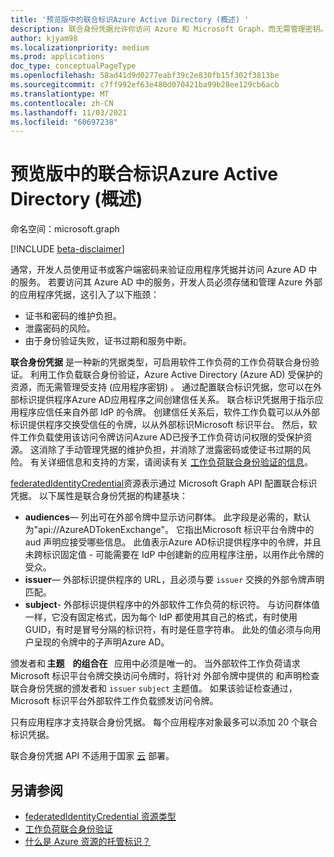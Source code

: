 ```yaml
---
title: '预览版中的联合标识Azure Active Directory (概述) '
description: 联合身份凭据允许你访问 Azure 和 Microsoft Graph，而无需管理密钥。 这是 Azure AD 中工作负荷联合的一Azure AD。
author: kjyam98
ms.localizationpriority: medium
ms.prod: applications
doc_type: conceptualPageType
ms.openlocfilehash: 58ad41d9d0277eabf39c2e830fb15f302f3813be
ms.sourcegitcommit: c7ff992ef63e480d070421ba99b28ee129cb6acb
ms.translationtype: MT
ms.contentlocale: zh-CN
ms.lasthandoff: 11/03/2021
ms.locfileid: "60697238"
---
```

# <a name="overview-of-federated-identity-credentials-in-azure-active-directory-preview"></a>预览版中的联合标识Azure Active Directory (概述) 

命名空间：microsoft.graph

[!INCLUDE [beta-disclaimer](../../includes/beta-disclaimer.md)]

通常，开发人员使用证书或客户端密码来验证应用程序凭据并访问 Azure AD 中的服务。 若要访问其 Azure AD 中的服务，开发人员必须存储和管理 Azure 外部的应用程序凭据，这引入了以下瓶颈：

+ 证书和密码的维护负担。
+ 泄露密码的风险。
+ 由于身份验证失败，证书过期和服务中断。

**联合身份凭据** 是一种新的凭据类型，可启用软件工作负荷的工作负荷联合身份验证。 利用工作负载联合身份验证，Azure Active Directory (Azure AD) 受保护的资源，而无需管理受支持 (应用程序密钥) 。 通过配置联合标识凭据，您可以在外部标识提供程序Azure AD应用程序之间创建信任关系。 联合标识凭据用于指示应用程序应信任来自外部 IdP 的令牌。 创建信任关系后，软件工作负载可以从外部标识提供程序交换受信任的令牌，以从外部标识Microsoft 标识平台。  然后，软件工作负载使用该访问令牌访问Azure AD已授予工作负荷访问权限的受保护资源。 这消除了手动管理凭据的维护负担，并消除了泄露密码或使证书过期的风险。 有关详细信息和支持的方案，请阅读有关 [工作负荷联合身份验证的信息](/azure/active-directory/develop/workload-identity-federation)。

[federatedIdentityCredential](federatedidentitycredential.md)资源表示通过 Microsoft Graph API 配置联合标识凭据。 以下属性是联合身份凭据的构建基块：

+ **audiences**— 列出可在外部令牌中显示访问群体。 此字段是必需的，默认为"api://AzureADTokenExchange"。 它指出Microsoft 标识平台令牌中的 aud 声明应接受哪些信息。 此值表示Azure AD标识提供程序中的令牌，并且未跨标识固定值 - 可能需要在 IdP 中创建新的应用程序注册，以用作此令牌的受众。
+ **issuer**— 外部标识提供程序的 URL，且必须与要 `issuer` 交换的外部令牌声明匹配。
+ **subject**- 外部标识提供程序中的外部软件工作负荷的标识符。 与访问群体值一样，它没有固定格式，因为每个 IdP 都使用其自己的格式，有时使用 GUID，有时是冒号分隔的标识符，有时是任意字符串。 此处的值必须与向用户呈现的令牌中的子声明Azure AD。

颁发者和 **主题**    **的组合在**   应用中必须是唯一的。  当外部软件工作负荷请求Microsoft 标识平台令牌交换访问令牌时，将针对 外部令牌中提供的 和声明检查联合身份凭据的颁发者和 `issuer` `subject` 主题值。 如果该验证检查通过，Microsoft 标识平台外部软件工作负载颁发访问令牌。

只有应用程序才支持联合身份凭据。 每个应用程序对象最多可以添加 20 个联合标识凭据。

联合身份凭据 API 不适用于国家 [云](/graph/deployments) 部署。

## <a name="see-also"></a>另请参阅

+ [federatedIdentityCredential 资源类型](federatedidentitycredential.md)
+ [工作负荷联合身份验证](/azure/active-directory/develop/workload-identity-federation)
+ [什么是 Azure 资源的托管标识？](/azure/active-directory/managed-identities-azure-resources/overview)
<!--
Future: add links to articles that use federated identity credentials to access Azure AD resources.
>
